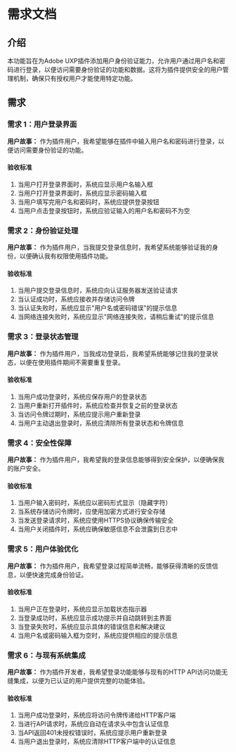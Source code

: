 # 需求文档

## 介绍

本功能旨在为Adobe UXP插件添加用户身份验证能力，允许用户通过用户名和密码进行登录，以便访问需要身份验证的功能和数据。这将为插件提供安全的用户管理机制，确保只有授权用户才能使用特定功能。

## 需求

### 需求 1：用户登录界面

**用户故事：** 作为插件用户，我希望能够在插件中输入用户名和密码进行登录，以便访问需要身份验证的功能。

#### 验收标准

1. 当用户打开登录界面时，系统应显示用户名输入框
2. 当用户打开登录界面时，系统应显示密码输入框
3. 当用户填写完用户名和密码时，系统应提供登录按钮
4. 当用户点击登录按钮时，系统应验证输入的用户名和密码不为空

### 需求 2：身份验证处理

**用户故事：** 作为插件用户，当我提交登录信息时，我希望系统能够验证我的身份，以便确认我有权限使用插件功能。

#### 验收标准

1. 当用户提交登录信息时，系统应向认证服务器发送验证请求
2. 当认证成功时，系统应接收并存储访问令牌
3. 当认证失败时，系统应显示"用户名或密码错误"的提示信息
4. 当网络连接失败时，系统应显示"网络连接失败，请稍后重试"的提示信息

### 需求 3：登录状态管理

**用户故事：** 作为插件用户，当我成功登录后，我希望系统能够记住我的登录状态，以便在使用插件期间不需要重复登录。

#### 验收标准

1. 当用户成功登录时，系统应保存用户的登录状态
2. 当用户重新打开插件时，系统应检查并恢复之前的登录状态
3. 当访问令牌过期时，系统应提示用户重新登录
4. 当用户主动退出登录时，系统应清除所有登录状态和令牌信息

### 需求 4：安全性保障

**用户故事：** 作为插件用户，我希望我的登录信息能够得到安全保护，以便确保我的账户安全。

#### 验收标准

1. 当用户输入密码时，系统应以密码形式显示（隐藏字符）
2. 当系统存储访问令牌时，应使用加密方式进行安全存储
3. 当发送登录请求时，系统应使用HTTPS协议确保传输安全
4. 当用户关闭插件时，系统应确保敏感信息不会泄露到日志中

### 需求 5：用户体验优化

**用户故事：** 作为插件用户，我希望登录过程简单流畅，能够获得清晰的反馈信息，以便快速完成身份验证。

#### 验收标准

1. 当用户正在登录时，系统应显示加载状态指示器
2. 当登录成功时，系统应显示成功提示并自动跳转到主界面
3. 当登录失败时，系统应显示具体的错误信息和解决建议
4. 当用户名或密码输入框为空时，系统应提供相应的提示信息

### 需求 6：与现有系统集成

**用户故事：** 作为插件开发者，我希望登录功能能够与现有的HTTP API访问功能无缝集成，以便为已认证的用户提供完整的功能体验。

#### 验收标准

1. 当用户成功登录时，系统应将访问令牌传递给HTTP客户端
2. 当进行API请求时，系统应自动在请求头中包含认证信息
3. 当API返回401未授权错误时，系统应提示用户重新登录
4. 当用户退出登录时，系统应清除HTTP客户端中的认证信息